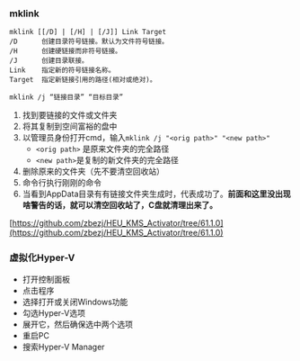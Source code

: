 
### mklink
```
mklink [[/D] | [/H] | [/J]] Link Target
/D      创建目录符号链接。默认为文件符号链接。
/H      创建硬链接而非符号链接。
/J      创建目录联接。
Link    指定新的符号链接名称。
Target  指定新链接引用的路径(相对或绝对)。
```
`mklink /j “链接目录” “目标目录”`

1. 找到要链接的文件或文件夹
2. 将其复制到空间富裕的盘中
3. 以管理员身份打开cmd，输入`mklink /j "<orig path>" "<new path>"`
	-  `<orig path>` 是原来文件夹的完全路径
	- ` <new path> `是复制的新文件夹的完全路径
4. 删除原来的文件夹（先不要清空回收站）
5. 命令行执行刚刚的命令
6. 当看到AppData目录有有链接文件夹生成时，代表成功了。**前面和这里没出现啥警告的话，就可以清空回收站了，C盘就清理出来了。**

[https://github.com/zbezj/HEU_KMS_Activator/tree/61.1.0](https://github.com/zbezj/HEU_KMS_Activator/tree/61.1.0)
### 虚拟化**Hyper-V**

- 打开控制面板
- 点击程序
- 选择打开或关闭Windows功能
- 勾选Hyper-V选项
- 展开它，然后确保选中两个选项
- 重启PC
- 搜索Hyper-V Manager